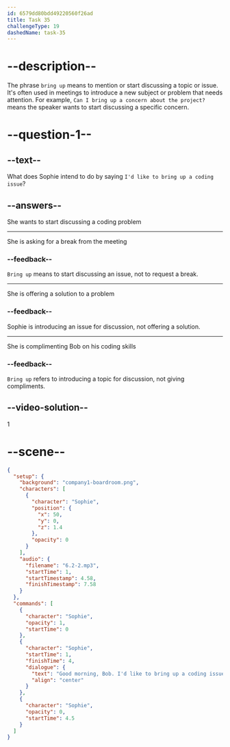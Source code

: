 ```yaml
---
id: 6579dd80bdd49220560f26ad
title: Task 35
challengeType: 19
dashedName: task-35
---
```


<!-- (Audio) Sophie: Good morning, Bob. I'd like to bring up a coding issue. -->

# --description--

The phrase `bring up` means to mention or start discussing a topic or issue. It's often used in meetings to introduce a new subject or problem that needs attention. For example, `Can I bring up a concern about the project?` means the speaker wants to start discussing a specific concern.

# --question-1--

## --text--

What does Sophie intend to do by saying `I'd like to bring up a coding issue`?

## --answers--

She wants to start discussing a coding problem

---

She is asking for a break from the meeting

### --feedback--

`Bring up` means to start discussing an issue, not to request a break.

---

She is offering a solution to a problem

### --feedback--

Sophie is introducing an issue for discussion, not offering a solution.

---

She is complimenting Bob on his coding skills

### --feedback--

`Bring up` refers to introducing a topic for discussion, not giving compliments.

## --video-solution--

1

# --scene--

```json
{
  "setup": {
    "background": "company1-boardroom.png",
    "characters": [
      {
        "character": "Sophie",
        "position": {
          "x": 50,
          "y": 0,
          "z": 1.4
        },
        "opacity": 0
      }
    ],
    "audio": {
      "filename": "6.2-2.mp3",
      "startTime": 1,
      "startTimestamp": 4.58,
      "finishTimestamp": 7.58
    }
  },
  "commands": [
    {
      "character": "Sophie",
      "opacity": 1,
      "startTime": 0
    },
    {
      "character": "Sophie",
      "startTime": 1,
      "finishTime": 4,
      "dialogue": {
        "text": "Good morning, Bob. I'd like to bring up a coding issue.",
        "align": "center"
      }
    },
    {
      "character": "Sophie",
      "opacity": 0,
      "startTime": 4.5
    }
  ]
}
```
